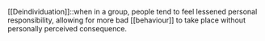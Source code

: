 [[Deindividuation]]::when in a group, people tend to feel lessened personal responsibility, allowing for more bad [[behaviour]] to take place without personally perceived consequence. 